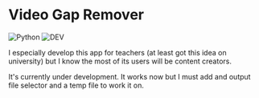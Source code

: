 # Video Gap Remover

![Python](https://shields.io/badge/Python-3776AB?logo=python&logoColor=white&style=for-the-badge)
![DEV](https://shields.io/badge/In_Development-0A0A0A?logo=dev.to&logoColor=white&style=for-the-badge)

I especially develop this app for teachers (at least got this idea on university) but I know the most of its users will be content creators.

It's currently under development. It works now but I must add and output file selector and a temp file to work it on.
